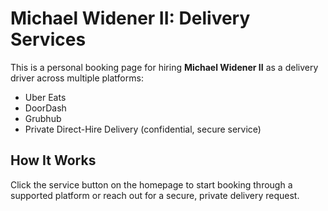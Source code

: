 # Michael Widener II: Delivery Services

This is a personal booking page for hiring **Michael Widener II** as a delivery driver across multiple platforms:

- Uber Eats
- DoorDash
- Grubhub
- Private Direct-Hire Delivery (confidential, secure service)

## How It Works

Click the service button on the homepage to start booking through a supported platform or reach out for a secure, private delivery request.
